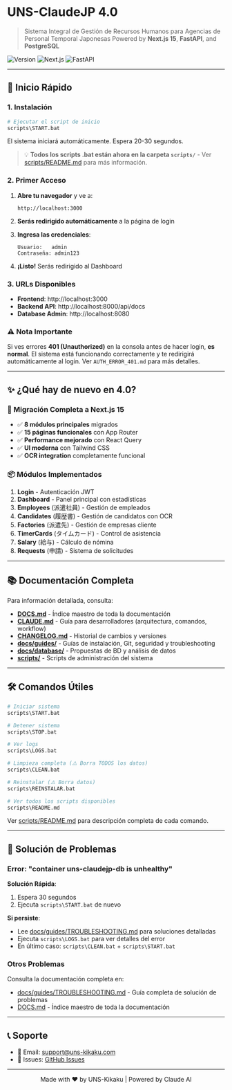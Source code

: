 # UNS-ClaudeJP 4.0

> Sistema Integral de Gestión de Recursos Humanos para Agencias de Personal Temporal Japonesas
> Powered by **Next.js 15**, **FastAPI**, and **PostgreSQL**

![Version](https://img.shields.io/badge/version-4.0.0-blue.svg)
![Next.js](https://img.shields.io/badge/Next.js-15.5.5-black)
![FastAPI](https://img.shields.io/badge/FastAPI-0.115-009688)

---

## 🚀 Inicio Rápido

### 1. Instalación

```bash
# Ejecutar el script de inicio
scripts\START.bat
```

El sistema iniciará automáticamente. Espera 20-30 segundos.

> 💡 **Todos los scripts .bat están ahora en la carpeta `scripts/`** - Ver [scripts/README.md](scripts/README.md) para más información.

### 2. Primer Acceso

1. **Abre tu navegador** y ve a:
   ```
   http://localhost:3000
   ```

2. **Serás redirigido automáticamente** a la página de login

3. **Ingresa las credenciales**:
   ```
   Usuario:   admin
   Contraseña: admin123
   ```

4. **¡Listo!** Serás redirigido al Dashboard

### 3. URLs Disponibles

- **Frontend**: http://localhost:3000
- **Backend API**: http://localhost:8000/api/docs
- **Database Admin**: http://localhost:8080

### ⚠️ Nota Importante

Si ves errores **401 (Unauthorized)** en la consola antes de hacer login, **es normal**. El sistema está funcionando correctamente y te redirigirá automáticamente al login. Ver `AUTH_ERROR_401.md` para más detalles.

---

## ✨ ¿Qué hay de nuevo en 4.0?

### 🎉 Migración Completa a Next.js 15

- ✅ **8 módulos principales** migrados
- ✅ **15 páginas funcionales** con App Router
- ✅ **Performance mejorado** con React Query
- ✅ **UI moderna** con Tailwind CSS
- ✅ **OCR integration** completamente funcional

### 📦 Módulos Implementados

1. **Login** - Autenticación JWT
2. **Dashboard** - Panel principal con estadísticas
3. **Employees** (派遣社員) - Gestión de empleados
4. **Candidates** (履歴書) - Gestión de candidatos con OCR
5. **Factories** (派遣先) - Gestión de empresas cliente
6. **TimerCards** (タイムカード) - Control de asistencia
7. **Salary** (給与) - Cálculo de nómina
8. **Requests** (申請) - Sistema de solicitudes

---

## 📚 Documentación Completa

Para información detallada, consulta:

- **[DOCS.md](DOCS.md)** - Índice maestro de toda la documentación
- **[CLAUDE.md](CLAUDE.md)** - Guía para desarrolladores (arquitectura, comandos, workflow)
- **[CHANGELOG.md](CHANGELOG.md)** - Historial de cambios y versiones
- **[docs/guides/](docs/guides/)** - Guías de instalación, Git, seguridad y troubleshooting
- **[docs/database/](docs/database/)** - Propuestas de BD y análisis de datos
- **[scripts/](scripts/)** - Scripts de administración del sistema

---

## 🛠️ Comandos Útiles

```bash
# Iniciar sistema
scripts\START.bat

# Detener sistema
scripts\STOP.bat

# Ver logs
scripts\LOGS.bat

# Limpieza completa (⚠️ Borra TODOS los datos)
scripts\CLEAN.bat

# Reinstalar (⚠️ Borra datos)
scripts\REINSTALAR.bat

# Ver todos los scripts disponibles
scripts\README.md
```

Ver [scripts/README.md](scripts/README.md) para descripción completa de cada comando.

---

## 🔧 Solución de Problemas

### Error: "container uns-claudejp-db is unhealthy"

**Solución Rápida**:
1. Espera 30 segundos
2. Ejecuta `scripts\START.bat` de nuevo

**Si persiste**:
- Lee [docs/guides/TROUBLESHOOTING.md](docs/guides/TROUBLESHOOTING.md) para soluciones detalladas
- Ejecuta `scripts\LOGS.bat` para ver detalles del error
- En último caso: `scripts\CLEAN.bat` + `scripts\START.bat`

### Otros Problemas

Consulta la documentación completa en:
- [docs/guides/TROUBLESHOOTING.md](docs/guides/TROUBLESHOOTING.md) - Guía completa de solución de problemas
- [DOCS.md](DOCS.md) - Índice maestro de toda la documentación

---

## 📞 Soporte

- 📧 Email: support@uns-kikaku.com
- 🐛 Issues: [GitHub Issues](https://github.com/tu-usuario/uns-claudejp-4.0/issues)

---

<p align="center">
  Made with ❤️ by UNS-Kikaku | Powered by Claude AI
</p>
